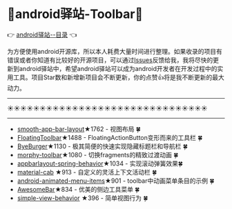 # :running:android驿站-Toolbar:running:
:point_right: [android驿站--目录](https://github.com/enChenging/android_posthouse) :point_left:

为方便使用android开源库，所以本人耗费大量时间进行整理。如果收录的项目有错误或者你知道有比较好的开源项目，可以通过[Issues](https://github.com/enChenging/android_posthouse/issues)反馈给我，我将尽快的更新到android驿站中，希望android驿站可以成为android开发者在开发过程中的实用工具。项目Star数和新增新项目会不断更新，你的点赞:+1:将是我不断更新的最大动力。

<HR style="FILTER: progid:DXImageTransform.Microsoft.Shadow(color:#987cb9,direction:145,strength:15)" width="100%" color=#987cb9 SIZE=1>

:sunny::sunny::sunny::sunny::sunny::sunny::sunny::sunny::sunny::sunny::sunny::sunny::sunny::sunny::sunny::sunny::sunny::sunny::sunny::sunny::sunny::sunny::sunny::sunny::sunny::sunny::sunny::sunny::sunny::sunny::sunny:
<HR style="FILTER: progid:DXImageTransform.Microsoft.Shadow(color:#987cb9,direction:145,strength:15)" width="100%" color=#987cb9 SIZE=1>


- [smooth-app-bar-layout](https://github.com/henrytao-me/smooth-app-bar-layout)★1762 - 视图布局 :four_leaf_clover:
- [FloatingToolbar](https://github.com/rubensousa/FloatingToolbar)★1488 - FloatingActionButton变形而来的工具栏 :four_leaf_clover:
- [ByeBurger](https://github.com/githubwing/ByeBurger)★1130 - 极其简便的快速实现隐藏标题栏和导航栏 :four_leaf_clover:
- [morphy-toolbar](https://github.com/badoualy/morphy-toolbar)★1080 - 切换fragments的精致过渡动画 :four_leaf_clover:
- [appbarlayout-spring-behavior](https://github.com/ToDou/appbarlayout-spring-behavior)★1034 - 实现滚动弹簧效果:four_leaf_clover:
- [material-cab](https://github.com/afollestad/material-cab) ★913 - 自定义的灵活上下文活动栏 :four_leaf_clover:
- [android-animated-menu-items](https://github.com/adonixis/android-animated-menu-items)★901 - toolbar中动画菜单条目的示例 :four_leaf_clover:
- [AwesomeBar](https://github.com/florent37/AwesomeBar)★834 - 优美的侧边工具菜单 :four_leaf_clover:
- [simple-view-behavior](https://github.com/zoonooz/simple-view-behavior) ★396 - 简单视图行为 :four_leaf_clover:


       
